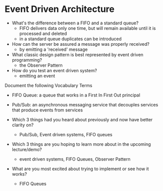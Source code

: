 # Event Driven Architecture

- What's the difference between a FIFO and a standard queue?
    - FIFO delivers data only one time, but will remain available until it is processed and deleted
    - in a standard queue duplicates can be introduced
- How can the server be assured a message was properly received?
    - by emitting a 'received' message
- What classic design pattern is best represented by event driven programming?
    - the Observer Pattern
- How do you test an event driven system?
    - emitting an event

Document the following Vocabulary Terms

- FIFO Queue: a queue that works in a First In First Out principal 
- Pub/Sub: an asynchronous messaging service that decouples services that produce events from services

- Which 3 things had you heard about previously and now have better clarity on?
    - Pub/Sub, Event driven systems, FIFO queues
- Which 3 things are you hoping to learn more about in the upcoming lecture/demo?
    - event driven systems, FIFO Queues, Observer Pattern
- What are you most excited about trying to implement or see how it works?
    - FIFO Queues
